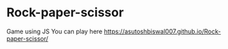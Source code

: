 # Rock-paper-scissor
Game using JS
You can play here
https://asutoshbiswal007.github.io/Rock-paper-scissor/
